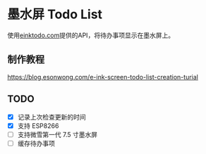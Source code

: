 # 墨水屏 Todo List

使用[einktodo.com](https://einktodo.com)提供的API，将待办事项显示在墨水屏上。

## 制作教程

<https://blog.esonwong.com/e-ink-screen-todo-list-creation-turial>

## TODO

- [x] 记录上次检查更新的时间
- [x] 支持 ESP8266
- [ ] 支持微雪第一代 7.5 寸墨水屏
- [ ] 缓存待办事项
